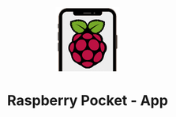 <p align="center">
  <img width="130px" src="./assets/logo.png">
  <h1 align="center">Raspberry Pocket - App</h1>
</p>

